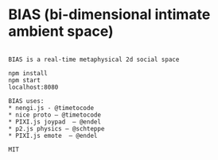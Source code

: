 # BIAS (bi-dimensional intimate ambient space)
```

BIAS is a real-time metaphysical 2d social space

npm install
npm start
localhost:8080

BIAS uses: 
* nengi.js - @timetocode
* nice proto – @timetocode
* PIXI.js joypad  – @endel
* p2.js physics – @schteppe
* PIXI.js emote  – @endel

MIT

